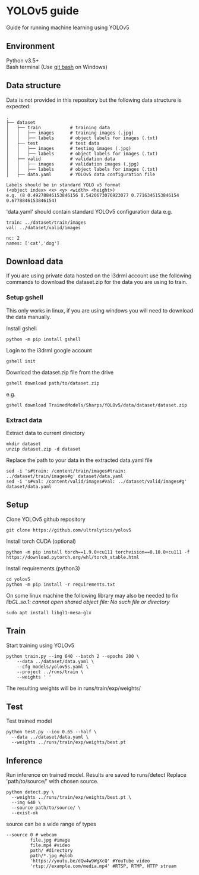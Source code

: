 # YOLOv5 guide
Guide for running machine learning using YOLOv5

## Environment
Python v3.5+  
Bash terminal (Use [git bash](https://git-scm.com/downloads) on Windows)

## Data structure
Data is not provided in this repository but the following data structure is expected:
```
.
├── dataset
│   ├── train           # training data
│   │   ├── images      # training images (.jpg)
│   │   ├── labels      # object labels for images (.txt)
│   ├── test            # test data
│   │   ├── images      # testing images (.jpg)
│   │   ├── labels      # object labels for images (.txt)
│   ├── valid           # validation data
│   │   ├── images      # validation images (.jpg)
│   │   ├── labels      # object labels for images (.txt)
│   ├── data.yaml       # YOLOv5 data configuration file
```
```
Labels should be in standard YOLO v5 format  
(<object index> <x> <y> <width> <height>) 
e.g. (8 0.49278846153846156 0.5420673076923077 0.7716346153846154 0.6778846153846154)
```
'data.yaml' should contain standard YOLOv5 configuration data e.g.
```
train: ../dataset/train/images
val: ../dataset/valid/images

nc: 2
names: ['cat','dog']
```

## Download data
If you are using private data hosted on the i3drml account use the following commands to download the dataset.zip for the data you are using to train.  

### Setup gshell
This only works in linux, if you are using windows you will need to download the data manually.  

Install gshell
```
python -m pip install gshell
```
Login to the i3drml google account
```
gshell init 
```
Download the dataset.zip file from the drive
```
gshell download path/to/dataset.zip
```
e.g.
```
gshell download TrainedModels/Sharps/YOLOv5/data/dataset/dataset.zip
```
### Extract data
Extract data to current directory
```
mkdir dataset
unzip dataset.zip -d dataset
```
Replace the path to your data in the extracted data.yaml file
```
sed -i 's#train: /content/train/images#train: ../dataset/train/images#g' dataset/data.yaml
sed -i 's#val: /content/valid/images#val: ../dataset/valid/images#g' dataset/data.yaml
```

## Setup
Clone YOLOv5 github repository
```
git clone https://github.com/ultralytics/yolov5
```
Install torch CUDA (optional)
```
python -m pip install torch==1.9.0+cu111 torchvision==0.10.0+cu111 -f https://download.pytorch.org/whl/torch_stable.html
```
Install requirements (python3)
```
cd yolov5
python -m pip install -r requirements.txt
```
On some linux machine the following library may also be needed to fix  
*libGL.so.1: cannot open shared object file: No such file or directory*
```
sudo apt install libgl1-mesa-glx
```

## Train
Start training using YOLOv5
```
python train.py --img 640 --batch 2 --epochs 200 \
    --data ../dataset/data.yaml \
    --cfg models/yolov5s.yaml \
    --project ../runs/train \
    --weights ' '
```
The resulting weights will be in runs/train/exp/weights/

## Test
Test trained model
```
python test.py --iou 0.65 --half \
  --data ../dataset/data.yaml \
  --weights ../runs/train/exp/weights/best.pt
```

## Inference
Run inference on trained model. Results are saved to runs/detect
Replace 'path/to/source/' with chosen source.
```
python detect.py \ 
  --weights ../runs/train/exp/weights/best.pt \
  --img 640 \
  --source path/to/source/ \
  --exist-ok
```
source can be a wide range of types
```
--source 0 # webcam
         file.jpg #image
         file.mp4 #video
         path/ #directory
         path/*.jpg #glob
         'https://youtu.be/dQw4w9WgXcQ' #YouTube video
         'rtsp://example.com/media.mp4' #RTSP, RTMP, HTTP stream
```
